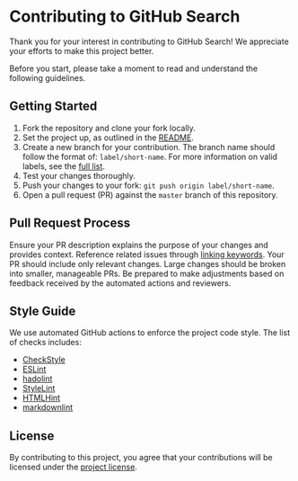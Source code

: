 # Contributing to GitHub Search

Thank you for your interest in contributing to GitHub Search!
We appreciate your efforts to make this project better.

Before you start, please take a moment to read and understand the following guidelines.

## Getting Started

1. Fork the repository and clone your fork locally.
2. Set the project up, as outlined in the [README](README.md).
3. Create a new branch for your contribution.
   The branch name should follow the format of: `label/short-name`.
   For more information on valid labels, see the [full list](https://github.com/seart-group/ghs/labels).
4. Test your changes thoroughly.
5. Push your changes to your fork: `git push origin label/short-name`.
6. Open a pull request (PR) against the `master` branch of this repository.

## Pull Request Process

Ensure your PR description explains the purpose of your changes and provides context.
Reference related issues through [linking keywords](https://docs.github.com/en/issues/tracking-your-work-with-issues/linking-a-pull-request-to-an-issue).
Your PR should include only relevant changes.
Large changes should be broken into smaller, manageable PRs.
Be prepared to make adjustments based on feedback received by the automated actions and reviewers.

## Style Guide

We use automated GitHub actions to enforce the project code style.
The list of checks includes:

- [CheckStyle](.github/workflows/checkstyle.yml)
- [ESLint](.github/workflows/eslint.yml)
- [hadolint](.github/workflows/hadolint.yml)
- [StyleLint](.github/workflows/stylelint.yml)
- [HTMLHint](.github/workflows/htmlhint.yml)
- [markdownlint](.github/workflows/markdownlint.yml)

## License

By contributing to this project, you agree that your contributions will be licensed under the [project license](LICENSE).
